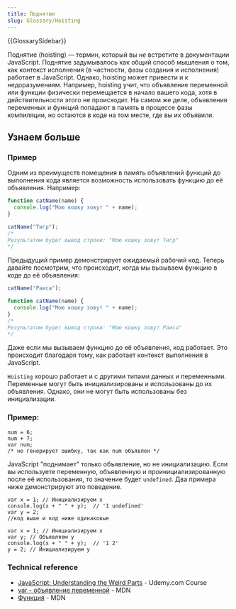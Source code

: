 ```yaml
---
title: Поднятие
slug: Glossary/Hoisting
---
```


{{GlossarySidebar}}

Поднятие (hoisting) — термин, который вы _не_ встретите в документации JavaScript. Поднятие задумывалось как общий способ мышления о том, как контекст исполнения (в частности, фазы создания и исполнения) работает в JavaScript. Однако, hoisting может привести и к недоразумениям. Например, hoisting учит, что объявление переменной или функции физически перемещается в начало вашего кода, хотя в действительности этого не происходит. На самом же деле, объявления переменных и функций попадают в память в процессе фазы компиляции, но остаются в коде на том месте, где вы их объявили.

## Узнаем больше

### Пример

Одним из преимуществ помещения в память объявлений функций до выполнения кода является возможность использовать функцию до её объявления. Например:

```js
function catName(name) {
  console.log("Мою кошку зовут " + name);
}

catName("Тигр");
/*
Результатом будет вывод строки: "Мою кошку зовут Тигр"
*/
```

Предыдущий пример демонстрирует ожидаемый рабочий код. Теперь давайте посмотрим, что происходит, когда мы вызываем функцию в коде до её объявления:

```js
catName("Раиса");

function catName(name) {
  console.log("Мою кошку зовут " + name);
}
/*
Результатом будет вывод строки: "Мою кошку зовут Раиса"
*/
```

Даже если мы вызываем функцию до её объявления, код работает. Это происходит благодаря тому, как работает контекст выполнения в JavaScript.

`Hoisting` хорошо работает и с другими типами данных и переменными. Переменные могут быть инициализированы и использованы до их объявления. Однако, они не могут быть использованы без инициализации.

### Пример:<br>

```
num = 6;
num + 7;
var num;
/* не генерирует ошибку, так как num объявлен */
```

JavaScript "поднимает" только объявление, но не инициализацию. Если вы используете переменную, объявленную и проинициализированную после её использования, то значение будет `undefined`. Два примера ниже демонстрируют это поведение.

```
var x = 1; // Инициализируем x
console.log(x + " " + y);  // '1 undefined'
var y = 2;
//код выше и код ниже одинаковые

var x = 1; // Инициализируем x
var y; // Объявляем y
console.log(x + " " + y);  // '1 2'
y = 2; // Инициализируем y
```

### Technical reference

- [JavaScript: Understanding the Weird Parts](https://www.udemy.com/understand-javascript/) - Udemy.com Course
- [var - объявление переменной](/ru/docs/Web/JavaScript/Reference/Statements/var) - MDN
- [Функция](/ru/docs/Web/JavaScript/Reference/Statements/function) - MDN
